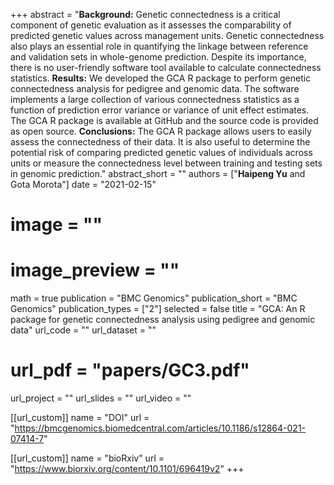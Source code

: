+++ 
abstract = "**Background:** Genetic connectedness is a critical component of genetic evaluation as it assesses the comparability of predicted genetic values across management units. Genetic connectedness also plays an essential role in quantifying the linkage between reference and validation sets in whole-genome prediction. Despite its importance, there is no user-friendly software tool available to calculate connectedness statistics. **Results:** We developed the GCA R package to perform genetic connectedness analysis for pedigree and genomic data. The software implements a large collection of various connectedness statistics as a function of prediction error variance or variance of unit effect estimates. The GCA R package is available at GitHub and the source code is provided as open source. **Conclusions:** The GCA R package allows users to easily assess the connectedness of their data. It is also useful to determine the potential risk of comparing predicted genetic values of individuals across units or measure the connectedness level between training and testing sets in genomic prediction."
abstract_short = ""
authors = ["__Haipeng Yu__ and Gota Morota"]
date = "2021-02-15"
# image = ""
# image_preview = ""
math = true
publication = "BMC Genomics"
publication_short = "BMC Genomics"
publication_types = ["2"]
selected = false
title = "GCA: An R package for genetic connectedness analysis using pedigree and genomic data"
url_code = ""
url_dataset = ""
# url_pdf = "papers/GC3.pdf"
url_project = ""
url_slides = ""
url_video = ""

[[url_custom]]
name = "DOI"
url = "https://bmcgenomics.biomedcentral.com/articles/10.1186/s12864-021-07414-7"

[[url_custom]]
name = "bioRxiv"
url = "https://www.biorxiv.org/content/10.1101/696419v2"
+++
